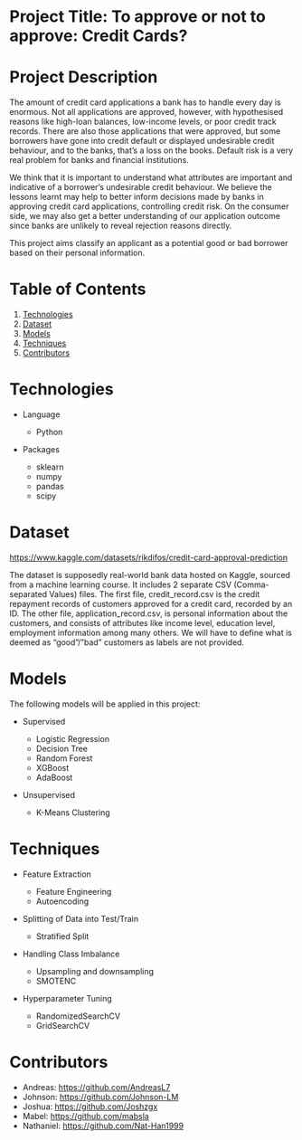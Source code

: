# Project Title: To approve or not to approve: Credit Cards?


# Project Description

The amount of credit card applications a bank has to handle every day is enormous. Not all applications are approved, however, with hypothesised reasons like high-loan balances, low-income levels, or poor credit track records. There are also those applications that were approved, but some borrowers have gone into credit default or displayed undesirable credit behaviour, and to the banks, that’s a loss on the books. Default risk is a very real problem for banks and financial institutions.

We think that it is important to understand what attributes are important and indicative of a borrower’s undesirable credit behaviour. We believe the lessons learnt may help to better inform decisions made by banks in approving credit card applications, controlling credit risk. On the consumer side, we may also get a better understanding of our application outcome since banks are unlikely to reveal rejection reasons directly.

This project aims classify an applicant as a potential good or bad borrower based on their personal information.


# Table of Contents
1. [Technologies](#technologies)
2. [Dataset](#dataset)
3. [Models](#models)
4. [Techniques](#techniques)
5. [Contributors](#contributors)

# Technologies
* Language
  * Python

* Packages
  * sklearn
  * numpy
  * pandas
  * scipy

# Dataset
https://www.kaggle.com/datasets/rikdifos/credit-card-approval-prediction

The dataset is supposedly real-world bank data hosted on Kaggle, sourced from a machine learning course. It includes 2 separate CSV (Comma-separated Values) files. The first file, credit_record.csv is the credit repayment records of customers approved for a credit card, recorded by an ID. The other file, application_record.csv, is personal information about the customers, and consists of attributes like income level, education level, employment information among many others. We will have to define what is deemed as “good”/”bad” customers as labels are not provided.

# Models

The following models will be applied in this project:

* Supervised
  * Logistic Regression
  * Decision Tree
  * Random Forest
  * XGBoost
  * AdaBoost
  
* Unsupervised
  * K-Means Clustering

# Techniques

* Feature Extraction
  * Feature Engineering
  * Autoencoding

* Splitting of Data into Test/Train
  * Stratified Split

* Handling Class Imbalance
  * Upsampling and downsampling
  * SMOTENC

* Hyperparameter Tuning
  * RandomizedSearchCV
  * GridSearchCV

# Contributors

* Andreas: https://github.com/AndreasL7
* Johnson: https://github.com/Johnson-LM
* Joshua: https://github.com/Joshzgx
* Mabel: https://github.com/mabsla
* Nathaniel: https://github.com/Nat-Han1999

